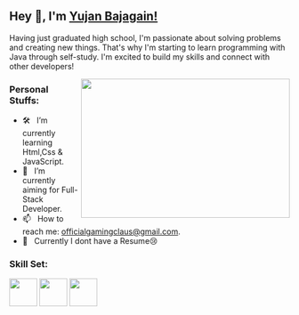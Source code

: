 

## Hey 👋, I'm [Yujan Bajagain!](https://github.com/GamingClaus/)

Having just graduated high school, I'm passionate about solving problems and creating new things. That's why I'm starting to learn programming with Java through self-study. I'm excited to build my skills and connect with other developers!

<img align="right" height="250" width="375" alt="" src="https://gifdb.com/images/thumbnail/programming-simpsons-press-any-key-uwovchh4v19ky2zy.gif"/>

### Personal Stuffs:

- 🛠 &nbsp; I’m currently learning Html,Css & JavaScript.
- 🚀 &nbsp; I’m currently aiming for Full-Stack Developer.
- 📫 &nbsp; How to reach me: officialgamingclaus@gmail.com.
- 📝 &nbsp; Currently I dont have a Resume😢


### Skill Set:

  <img src="https://cdn.jsdelivr.net/gh/devicons/devicon@latest/icons/java/java-original.svg" width=50px height=auto />
  <img src="https://cdn.jsdelivr.net/gh/devicons/devicon@latest/icons/html5/html5-original.svg" width=50px height=auto />
  <img src="https://cdn.jsdelivr.net/gh/devicons/devicon@latest/icons/css3/css3-original-wordmark.svg"  width=50px height=auto />





